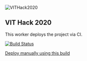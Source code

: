 ![VITHack2020](https://raw.githubusercontent.com/shivansh2407/VITHack-Frontend/master/public/assets/images/VitHackLogo.png)

## VIT Hack 2020

This worker deploys the project via CI.

[![Build Status](https://travis-ci.org/YashKumarVerma/VITHack2020.svg?branch=master)](https://travis-ci.org/YashKumarVerma/VITHack2020)

[Deploy manually using this build](https://travis-ci.org/github/YashKumarVerma/VITHack2020/builds/684967524)
